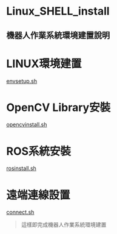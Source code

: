 # Linux_SHELL_install
## 機器人作業系統環境建置說明

# LINUX環境建置
[envsetup.sh](envsetup.sh)

# OpenCV Library安裝
[opencvinstall.sh](opencvinstall.sh)

# ROS系統安裝
[rosinstall.sh](rosinstall.sh)

# 遠端連線設置
[connect.sh](connect.sh)

> 這樣即完成機器人作業系統環境建置
